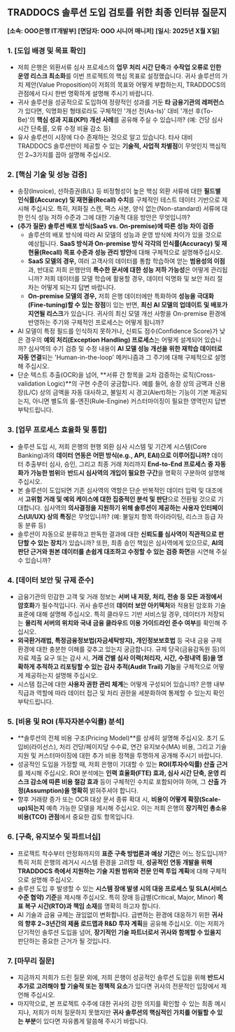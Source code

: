 ## TRADDOCS 솔루션 도입 검토를 위한 최종 인터뷰 질문지

**[소속: OOO은행 IT개발부]**
**[면담자: OOO 시니어 매니저]**
**[일시: 2025년 X월 X일]**

### **1. [도입 배경 및 목표 확인]**

* 저희 은행은 외환서류 심사 프로세스의 **업무 처리 시간 단축**과 **수작업 오류로 인한 운영 리스크 최소화**를 이번 프로젝트의 핵심 목표로 설정했습니다. 귀사 솔루션의 가치 제안(Value Proposition)이 저희의 목표와 어떻게 부합하는지, TRADDOCS의 관점에서 다시 한번 명확하게 설명해 주시기 바랍니다.
* 귀사 솔루션을 성공적으로 도입하여 정량적인 성과를 거둔 **타 금융기관의 레퍼런스**가 있다면, 익명화된 형태로라도 구체적인 '개선 전(As-Is)' 대비 '개선 후(To-Be)'의 **핵심 성과 지표(KPI) 개선 사례**를 공유해 주실 수 있습니까? (예: 건당 심사 시간 단축률, 오류 수정 비율 감소 등)
* 유사 솔루션이 시장에 다수 존재하는 것으로 알고 있습니다. 타사 대비 TRADDOCS 솔루션만이 제공할 수 있는 **기술적, 사업적 차별점**이 무엇인지 핵심적인 2~3가지를 꼽아 설명해 주십시오.

### **2. [핵심 기술 및 성능 검증]**

* 송장(Invoice), 선하증권(B/L) 등 비정형성이 높은 핵심 외환 서류에 대한 **필드별 인식률(Accuracy) 및 재현율(Recall) 수치**를 구체적인 테스트 데이터 기반으로 제시해 주십시오. 특히, 저화질 스캔, 팩스 사본, 양식 없는(Non-standard) 서류에 대한 인식 성능 저하 수준과 그에 대한 기술적 대응 방안은 무엇입니까?
* **(추가 질문) 솔루션 배포 방식(SaaS vs. On-premise)에 따른 성능 차이 검증**
    * 솔루션의 배포 방식에 따라 AI 모델의 성능과 운영 방식에 차이가 있을 것으로 예상됩니다. **SaaS 방식과 On-premise 방식 각각의 인식률(Accuracy) 및 재현율(Recall) 목표 수준과 성능 관리 방안**에 대해 구체적으로 설명해주십시오.
    * **SaaS 모델의 경우,** 여러 고객사의 데이터를 통합 학습하여 얻는 **범용성의 이점**과, 반대로 저희 은행만의 **특수한 문서에 대한 성능 저하 가능성**은 어떻게 관리됩니까? 저희 데이터를 모델 학습에 활용할 경우, 데이터 익명화 및 보안 처리 절차는 어떻게 되는지 답변 바랍니다.
    * **On-premise 모델의 경우,** 저희 은행 데이터에만 특화하여 **성능을 극대화(Fine-tuning)할 수 있는 장점**이 있는 반면, **최신 AI 모델의 업데이트 및 배포가 지연될 리스크**가 있습니다. 귀사의 최신 모델 개선 사항을 On-premise 환경에 반영하는 주기와 구체적인 프로세스는 어떻게 됩니까?
* AI 모델이 특정 필드를 인식하지 못하거나, 신뢰도 점수(Confidence Score)가 낮은 경우의 **예외 처리(Exception Handling) 프로세스**는 어떻게 설계되어 있습니까? 심사역의 수기 검증 및 수정 내용이 **AI 모델 성능 개선을 위한 재학습 데이터로 자동 연결**되는 'Human-in-the-loop' 메커니즘과 그 주기에 대해 구체적으로 설명해 주십시오.
* 단순 텍스트 추출(OCR)을 넘어, **서류 간 항목을 교차 검증하는 로직(Cross-validation Logic)**의 구현 수준이 궁금합니다. 예를 들어, 송장 상의 금액과 신용장(L/C) 상의 금액을 자동 대사하고, 불일치 시 경고(Alert)하는 기능이 기본 제공되는지, 아니면 별도의 룰-엔진(Rule-Engine) 커스터마이징이 필요한 영역인지 답변 부탁드립니다.

### **3. [업무 프로세스 효율화 및 통합]**

* 솔루션 도입 시, 저희 은행의 현행 외환 심사 시스템 및 기간계 시스템(Core Banking)과의 **데이터 연동은 어떤 방식(e.g., API, EAI)으로 이루어집니까?** 데이터 추출부터 심사, 승인, 그리고 최종 거래 처리까지 **End-to-End 프로세스 중 자동화가 가능한 범위**와 **반드시 심사역의 개입이 필요한 구간**을 명확히 구분하여 설명해 주십시오.
* 본 솔루션이 도입되면 기존 심사역의 역할은 단순 반복적인 데이터 입력 및 대조에서 **고위험 거래 및 예외 케이스에 대한 집중적인 분석 및 판단**으로 전환될 것으로 기대합니다. 심사역의 **의사결정을 지원하기 위해 솔루션이 제공하는 사용자 인터페이스(UI/UX) 상의 특징**은 무엇입니까? (예: 불일치 항목 하이라이팅, 리스크 등급 자동 분류 등)
* 솔루션이 자동으로 분류하고 판독한 결과에 대한 **신뢰도를 심사역이 직관적으로 판단할 수 있는 장치**가 있습니까? 또한, 최종 승인 책임은 심사역에게 있으므로, **AI의 판단 근거와 원본 데이터를 손쉽게 대조하고 수정할 수 있는 검증 화면**을 시연해 주실 수 있습니까?

### **4. [데이터 보안 및 규제 준수]**

* 금융기관의 민감한 고객 및 거래 정보는 **서버 내 저장, 처리, 전송 등 모든 과정에서 암호화**가 필수적입니다. 귀사 솔루션의 **데이터 보안 아키텍처**와 적용된 암호화 기술 표준에 대해 설명해 주십시오. 특히 클라우드 기반 서비스일 경우, 데이터가 저장되는 **물리적 서버의 위치와 국내 금융 클라우드 이용 가이드라인 준수 여부**를 확인해 주십시오.
* **외국환거래법, 특정금융정보법(자금세탁방지), 개인정보보호법** 등 국내 금융 규제 환경에 대한 충분한 이해를 갖추고 있는지 궁금합니다. 규제 당국(금융감독원 등)의 자료 제출 요구 또는 감사 시, **거래 건별 심사 이력(처리자, 시간, 수정내역 등)을 명확하게 추적하고 리포팅할 수 있는 감사 추적(Audit Trail) 기능**을 구체적으로 어떻게 제공하는지 설명해 주십시오.
* 시스템 접근에 대한 **사용자 권한 관리 체계**는 어떻게 구성되어 있습니까? 은행 내부 직급과 역할에 따라 데이터 접근 및 처리 권한을 세분화하여 통제할 수 있는지 확인 부탁드립니다.

### **5. [비용 및 ROI (투자자본수익률) 분석]**

* **솔루션의 전체 비용 구조(Pricing Model)**를 상세히 설명해 주십시오. 초기 도입비(라이선스), 처리 건당/페이지당 수수료, 연간 유지보수(MA) 비용, 그리고 기술지원 및 커스터마이징에 대한 추가 비용 정책을 투명하게 공개해 주시기 바랍니다.
* 성공적인 도입을 가정할 때, 저희 은행이 기대할 수 있는 **ROI(투자수익률) 산출 근거**를 제시해 주십시오. ROI 분석에는 **인력 효율화(FTE) 효과, 심사 시간 단축, 운영 리스크 감소에 따른 비용 절감 효과** 등이 구체적인 수치로 포함되어야 하며, 그 **산출 가정(Assumption)을 명확히** 밝혀주셔야 합니다.
* 향후 거래량 증가 또는 OCR 대상 문서 종류 확대 시, **비용이 어떻게 확장(Scale-up)되는지** 예측 가능한 모델을 제시해 주십시오. 이는 저희 은행의 **장기적인 총소유비용(TCO) 관점**에서 중요한 검토 항목입니다.

### **6. [구축, 유지보수 및 파트너십]**

* 프로젝트 착수부터 안정화까지의 **표준 구축 방법론과 예상 기간**은 어느 정도입니까? 특히 저희 은행의 레거시 시스템 환경을 고려할 때, **성공적인 연동 개발을 위해 TRADDOCS 측에서 지원하는 기술 지원 범위와 전문 인력 투입 계획**에 대해 구체적으로 설명해 주십시오.
* 솔루션 도입 후 발생할 수 있는 **시스템 장애 발생 시의 대응 프로세스 및 SLA(서비스 수준 협약) 기준**을 제시해 주십시오. 특히 장애 등급별(Critical, Major, Minor) **목표 복구 시간(RTO)과 책임 소재**를 명확히 하고자 합니다.
* AI 기술과 금융 규제는 끊임없이 변화합니다. 급변하는 환경에 대응하기 위한 **귀사의 향후 2~3년간의 제품 로드맵과 R&D 투자 계획**을 공유해 주십시오. 이는 저희가 단기적인 솔루션 도입을 넘어, **장기적인 기술 파트너로서 귀사와 함께할 수 있을지** 판단하는 중요한 근거가 될 것입니다.

### **7. [마무리 질문]**

* 지금까지 저희가 드린 질문 외에, 저희 은행이 성공적인 솔루션 도입을 위해 **반드시 추가로 고려해야 할 기술적 또는 정책적 요소**가 있다면 귀사의 전문적인 입장에서 제언해 주십시오.
* 마지막으로, 본 프로젝트 수주에 대한 귀사의 강한 의지를 확인할 수 있는 최종 메시지나, 저희가 미처 질문하지 못했지만 **귀사 솔루션의 핵심적인 가치를 어필할 수 있는 부분**이 있다면 자유롭게 말씀해 주시기 바랍니다.
